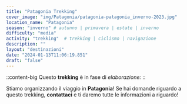 ```yaml
---
title: "Patagonia Trekking"
cover_image: "img/Patagonia/patagonia-patagonia_inverno-2023.jpg"
location_name: "Patagonia"
season: "inverno" # autunno | primavera | estate | inverno
difficulty: "media"
activity: "trekking"  # trekking | ciclismo | navigazione
description: ""
layout: "destinazioni"
date: "2024-01-13T11:06:19.851"
draft: "false"
---
```


::content-big
Questo **trekking** è in fase di *elaborazione:*
::

Stiamo organizzando il viaggio in **Patagonia**!
Se hai domande riguardo a questo trekking, **contattaci** e ti daremo tutte le informazioni a riguardo!
